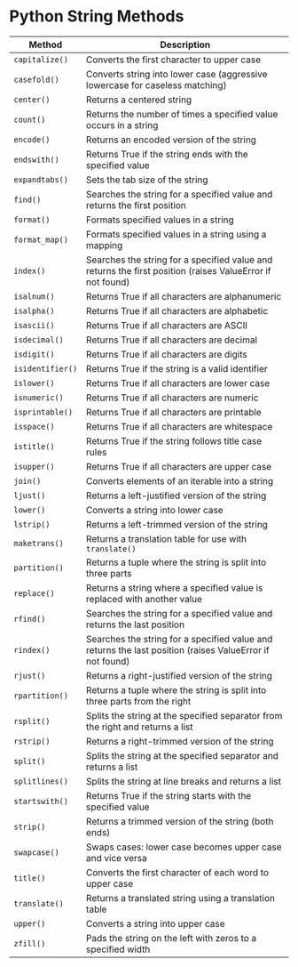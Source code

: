 

# Python String Methods

| Method | Description |
|--------|-------------|
| `capitalize()` | Converts the first character to upper case |
| `casefold()` | Converts string into lower case (aggressive lowercase for caseless matching) |
| `center()` | Returns a centered string |
| `count()` | Returns the number of times a specified value occurs in a string |
| `encode()` | Returns an encoded version of the string |
| `endswith()` | Returns True if the string ends with the specified value |
| `expandtabs()` | Sets the tab size of the string |
| `find()` | Searches the string for a specified value and returns the first position |
| `format()` | Formats specified values in a string |
| `format_map()` | Formats specified values in a string using a mapping |
| `index()` | Searches the string for a specified value and returns the first position (raises ValueError if not found) |
| `isalnum()` | Returns True if all characters are alphanumeric |
| `isalpha()` | Returns True if all characters are alphabetic |
| `isascii()` | Returns True if all characters are ASCII |
| `isdecimal()` | Returns True if all characters are decimal |
| `isdigit()` | Returns True if all characters are digits |
| `isidentifier()` | Returns True if the string is a valid identifier |
| `islower()` | Returns True if all characters are lower case |
| `isnumeric()` | Returns True if all characters are numeric |
| `isprintable()` | Returns True if all characters are printable |
| `isspace()` | Returns True if all characters are whitespace |
| `istitle()` | Returns True if the string follows title case rules |
| `isupper()` | Returns True if all characters are upper case |
| `join()` | Converts elements of an iterable into a string |
| `ljust()` | Returns a left-justified version of the string |
| `lower()` | Converts a string into lower case |
| `lstrip()` | Returns a left-trimmed version of the string |
| `maketrans()` | Returns a translation table for use with `translate()` |
| `partition()` | Returns a tuple where the string is split into three parts |
| `replace()` | Returns a string where a specified value is replaced with another value |
| `rfind()` | Searches the string for a specified value and returns the last position |
| `rindex()` | Searches the string for a specified value and returns the last position (raises ValueError if not found) |
| `rjust()` | Returns a right-justified version of the string |
| `rpartition()` | Returns a tuple where the string is split into three parts from the right |
| `rsplit()` | Splits the string at the specified separator from the right and returns a list |
| `rstrip()` | Returns a right-trimmed version of the string |
| `split()` | Splits the string at the specified separator and returns a list |
| `splitlines()` | Splits the string at line breaks and returns a list |
| `startswith()` | Returns True if the string starts with the specified value |
| `strip()` | Returns a trimmed version of the string (both ends) |
| `swapcase()` | Swaps cases: lower case becomes upper case and vice versa |
| `title()` | Converts the first character of each word to upper case |
| `translate()` | Returns a translated string using a translation table |
| `upper()` | Converts a string into upper case |
| `zfill()` | Pads the string on the left with zeros to a specified width |